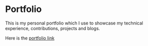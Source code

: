 # Portfolio

This is my personal portfolio which I use to showcase my technical experience, contributions, projects and blogs.

Here is the [portfolio link](https://mvganeshkumar.netlify.app/ "Portfolio app")
